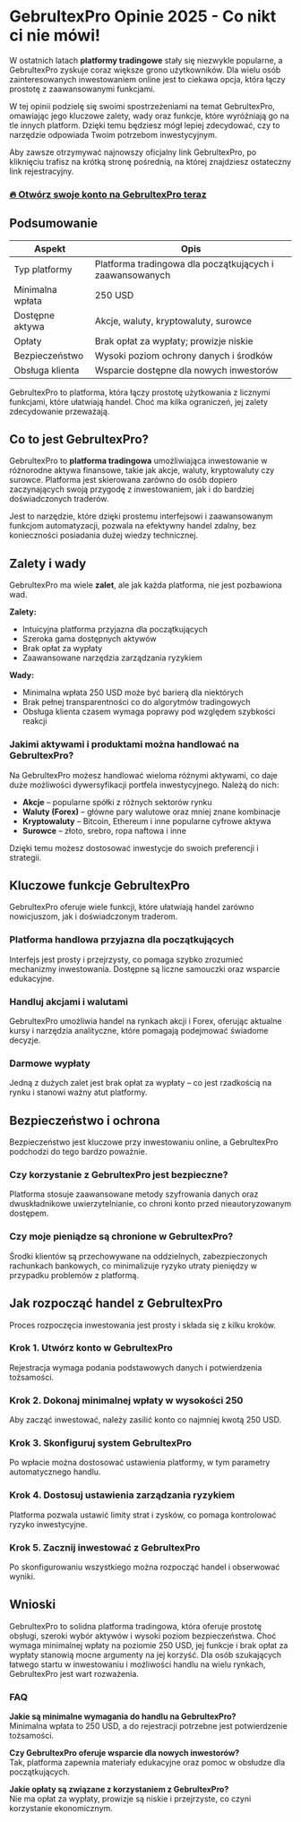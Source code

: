 # GebrultexPro Opinie 2025 - Co nikt ci nie mówi!
 

W ostatnich latach **platformy tradingowe** stały się niezwykle popularne, a GebrultexPro zyskuje coraz większe grono użytkowników. Dla wielu osób zainteresowanych inwestowaniem online jest to ciekawa opcja, która łączy prostotę z zaawansowanymi funkcjami.

W tej opinii podzielę się swoimi spostrzeżeniami na temat GebrultexPro, omawiając jego kluczowe zalety, wady oraz funkcje, które wyróżniają go na tle innych platform. Dzięki temu będziesz mógł lepiej zdecydować, czy to narzędzie odpowiada Twoim potrzebom inwestycyjnym.

Aby zawsze otrzymywać najnowszy oficjalny link GebrultexPro, po kliknięciu trafisz na krótką stronę pośrednią, na której znajdziesz ostateczny link rejestracyjny.

### [🔥 Otwórz swoje konto na GebrultexPro teraz](https://github.com/Ella87Albert/carbon-lang/blob/trunk/61pl.md)
## Podsumowanie

| Aspekt                | Opis                                                                 |
|-----------------------|----------------------------------------------------------------------|
| Typ platformy         | Platforma tradingowa dla początkujących i zaawansowanych            |
| Minimalna wpłata      | 250 USD                                                             |
| Dostępne aktywa       | Akcje, waluty, kryptowaluty, surowce                               |
| Opłaty                | Brak opłat za wypłaty; prowizje niskie                            |
| Bezpieczeństwo        | Wysoki poziom ochrony danych i środków                              |
| Obsługa klienta       | Wsparcie dostępne dla nowych inwestorów                            |

GebrultexPro to platforma, która łączy prostotę użytkowania z licznymi funkcjami, które ułatwiają handel. Choć ma kilka ograniczeń, jej zalety zdecydowanie przeważają.

## Co to jest GebrultexPro?

GebrultexPro to **platforma tradingowa** umożliwiająca inwestowanie w różnorodne aktywa finansowe, takie jak akcje, waluty, kryptowaluty czy surowce. Platforma jest skierowana zarówno do osób dopiero zaczynających swoją przygodę z inwestowaniem, jak i do bardziej doświadczonych traderów.

Jest to narzędzie, które dzięki prostemu interfejsowi i zaawansowanym funkcjom automatyzacji, pozwala na efektywny handel zdalny, bez konieczności posiadania dużej wiedzy technicznej.

## Zalety i wady

GebrultexPro ma wiele **zalet**, ale jak każda platforma, nie jest pozbawiona wad.

**Zalety:**
- Intuicyjna platforma przyjazna dla początkujących
- Szeroka gama dostępnych aktywów
- Brak opłat za wypłaty
- Zaawansowane narzędzia zarządzania ryzykiem

**Wady:**
- Minimalna wpłata 250 USD może być barierą dla niektórych
- Brak pełnej transparentności co do algorytmów tradingowych
- Obsługa klienta czasem wymaga poprawy pod względem szybkości reakcji

### Jakimi aktywami i produktami można handlować na GebrultexPro?

Na GebrultexPro możesz handlować wieloma różnymi aktywami, co daje duże możliwości dywersyfikacji portfela inwestycyjnego. Należą do nich:

- **Akcje** – popularne spółki z różnych sektorów rynku
- **Waluty (Forex)** – główne pary walutowe oraz mniej znane kombinacje
- **Kryptowaluty** – Bitcoin, Ethereum i inne popularne cyfrowe aktywa
- **Surowce** – złoto, srebro, ropa naftowa i inne

Dzięki temu możesz dostosować inwestycje do swoich preferencji i strategii.

## Kluczowe funkcje GebrultexPro

GebrultexPro oferuje wiele funkcji, które ułatwiają handel zarówno nowicjuszom, jak i doświadczonym traderom.

### Platforma handlowa przyjazna dla początkujących

Interfejs jest prosty i przejrzysty, co pomaga szybko zrozumieć mechanizmy inwestowania. Dostępne są liczne samouczki oraz wsparcie edukacyjne.

### Handluj akcjami i walutami

GebrultexPro umożliwia handel na rynkach akcji i Forex, oferując aktualne kursy i narzędzia analityczne, które pomagają podejmować świadome decyzje.

### Darmowe wypłaty

Jedną z dużych zalet jest brak opłat za wypłaty – co jest rzadkością na rynku i stanowi ważny atut platformy.

## Bezpieczeństwo i ochrona

Bezpieczeństwo jest kluczowe przy inwestowaniu online, a GebrultexPro podchodzi do tego bardzo poważnie.

### Czy korzystanie z GebrultexPro jest bezpieczne?

Platforma stosuje zaawansowane metody szyfrowania danych oraz dwuskładnikowe uwierzytelnianie, co chroni konto przed nieautoryzowanym dostępem.

### Czy moje pieniądze są chronione w GebrultexPro?

Środki klientów są przechowywane na oddzielnych, zabezpieczonych rachunkach bankowych, co minimalizuje ryzyko utraty pieniędzy w przypadku problemów z platformą.

## Jak rozpocząć handel z GebrultexPro

Proces rozpoczęcia inwestowania jest prosty i składa się z kilku kroków.

### Krok 1. Utwórz konto w GebrultexPro

Rejestracja wymaga podania podstawowych danych i potwierdzenia tożsamości.

### Krok 2. Dokonaj minimalnej wpłaty w wysokości 250

Aby zacząć inwestować, należy zasilić konto co najmniej kwotą 250 USD.

### Krok 3. Skonfiguruj system GebrultexPro

Po wpłacie można dostosować ustawienia platformy, w tym parametry automatycznego handlu.

### Krok 4. Dostosuj ustawienia zarządzania ryzykiem

Platforma pozwala ustawić limity strat i zysków, co pomaga kontrolować ryzyko inwestycyjne.

### Krok 5. Zacznij inwestować z GebrultexPro

Po skonfigurowaniu wszystkiego można rozpocząć handel i obserwować wyniki.

## Wnioski

GebrultexPro to solidna platforma tradingowa, która oferuje prostotę obsługi, szeroki wybór aktywów i wysoki poziom bezpieczeństwa. Choć wymaga minimalnej wpłaty na poziomie 250 USD, jej funkcje i brak opłat za wypłaty stanowią mocne argumenty na jej korzyść. Dla osób szukających łatwego startu w inwestowaniu i możliwości handlu na wielu rynkach, GebrultexPro jest wart rozważenia.

### FAQ

**Jakie są minimalne wymagania do handlu na GebrultexPro?**  
Minimalna wpłata to 250 USD, a do rejestracji potrzebne jest potwierdzenie tożsamości.

**Czy GebrultexPro oferuje wsparcie dla nowych inwestorów?**  
Tak, platforma zapewnia materiały edukacyjne oraz pomoc w obsłudze dla początkujących.

**Jakie opłaty są związane z korzystaniem z GebrultexPro?**  
Nie ma opłat za wypłaty, prowizje są niskie i przejrzyste, co czyni korzystanie ekonomicznym.